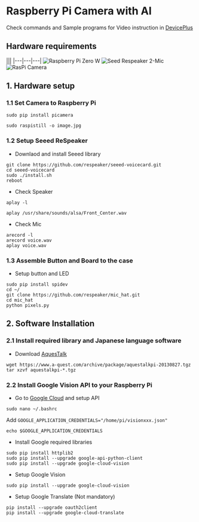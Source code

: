 # Raspberry Pi Camera with AI

Check commands and Sample programs for Video instruction in [DevicePlus](http://deviceplus.jp)

## Hardware requirements
|||
|---|---|---|
![Raspberry Pi Zero W](https://images-na.ssl-images-amazon.com/images/I/51TQvkcHJOL.jpg)
![Seed Respeaker 2-Mic](https://images-na.ssl-images-amazon.com/images/I/61LUX8fc0xL._SL1024_.jpg)
![RasPi Camera](https://images-na.ssl-images-amazon.com/images/I/41gHGo7BeuL.jpg) 


## 1. Hardware setup

### 1.1 Set Camera to Raspberry Pi

```
sudo pip install picamera

sudo raspistill -o image.jpg
```

### 1.2 Setup Seeed ReSpeaker

- Downlaod and install Seeed library
```
git clone https://github.com/respeaker/seeed-voicecard.git
cd seeed-voicecard
sudo ./install.sh
reboot
```
- Check Speaker
```
aplay -l

aplay /usr/share/sounds/alsa/Front_Center.wav
```
- Check Mic
```
arecord -l
arecord voice.wav
aplay voice.wav
```

### 1.3 Assemble Button and Board to the case

- Setup button and LED
```
sudo pip install spidev
cd ~/
git clone https://github.com/respeaker/mic_hat.git
cd mic_hat
python pixels.py
```


## 2. Software Installation

### 2.1 Install required library and Japanese language software

- Download [AquesTalk](https://www.a-quest.com/products/aquestalkpi.html)
```
wget https://www.a-quest.com/archive/package/aquestalkpi-20130827.tgz
tar xzvf aquestalkpi-*.tgz
```

### 2.2 Install Google Vision API to your Raspberry Pi

- Go to [Google Cloud](https://cloud.google.com) and setup API
```
sudo nano ~/.bashrc
```
Add `GOOGLE_APPLICATION_CREDENTIALS="/home/pi/visionxxx.json"`
```
echo $GOOGLE_APPLICATION_CREDENTIALS
```

- Install Google required libraries
```
sudo pip install httplib2
sudo pip install --upgrade google-api-python-client
sudo pip install --upgrade google-cloud-vision
```

- Setup Google Vision
```
sudo pip install --upgrade google-cloud-vision
```

- Setup Google Translate (Not mandatory)
```
pip install --upgrade oauth2client
pip install --upgrade google-cloud-translate
```
